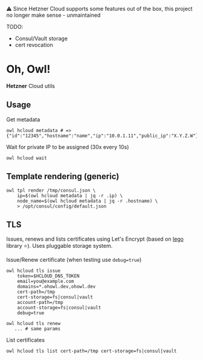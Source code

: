⚠ Since Hetzner Cloud supports some features out of the box, this project no longer make sense - unmaintained 

TODO:
- Consul/Vault storage
- cert revocation

# Oh, Owl!

**Hetzner** Cloud utils

## Usage

Get metadata
```
owl hcloud metadata # => {"id":"12345","hostname":"name","ip":"10.0.1.11","public_ip":"X.Y.Z.W"}
```

Wait for private IP to be assigned (30x every 10s)
```
owl hcloud wait
```

## Template rendering (generic)

```
owl tpl render /tmp/consul.json \
    ip=$(owl hcloud metadata | jq -r .ip) \
    node_name=$(owl hcloud metadata | jq -r .hostname) \
    > /opt/consul/config/default.json
```

## TLS

Issues, renews and lists certificates using Let's Encrypt (based on [lego](https://github.com/go-acme/lego/) library :star:).
Uses pluggable storage system.

Issue/Renew certificate (when testing use `debug=true`)
```
owl hcloud tls issue
    token=$HCLOUD_DNS_TOKEN
    email=you@example.com
    domains=*.ohowl.dev,ohowl.dev
    cert-path=/tmp
    cert-storage=fs|consul|vault
    account-path=/tmp
    account-storage=fs|consul|vault
    debug=true

owl hcloud tls renew
   ... # same params
```

List certificates
```
owl hcloud tls list cert-path=/tmp cert-storage=fs|consul|vault
```
